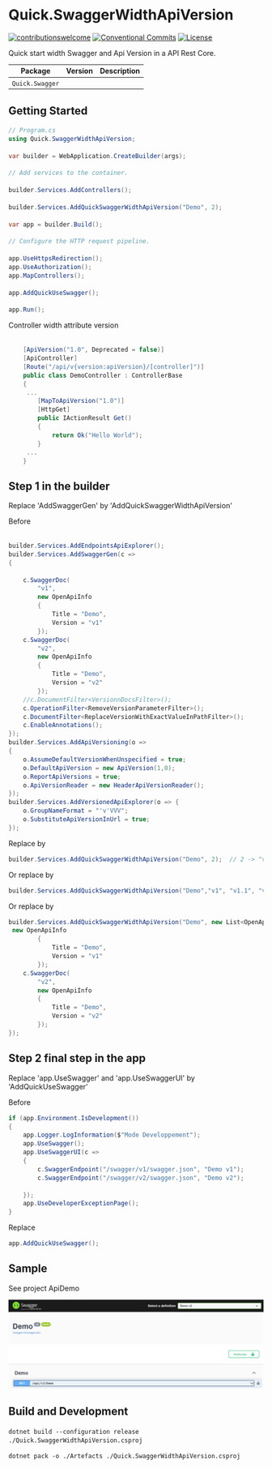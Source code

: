 # Quick.SwaggerWidthApiVersion

[![contributionswelcome](https://img.shields.io/badge/contributions-welcome-brightgreen.svg?style=flat)](https://github.com/PhilippeTOURNIE/Quick.Swagger)
[![Conventional Commits](https://img.shields.io/badge/Conventional%20Commits-1.0.0-yellow.svg)](https://conventionalcommits.org)
[![License](https://img.shields.io/badge/license-MIT-blue.svg)](https://github.com/PhilippeTOURNIE/Quick.Swagger/blob/main/LICENSE.md)

Quick start width Swagger  and Api Version in a API Rest Core.


Package                                | Version                                                                                                                                  | Description
---------------------------------------|------------------------------------------------------------------------------------------------------------------------------------------|--------------------------------------------------------------------------
`Quick.Swagger`         | 


## Getting Started

```csharp
// Program.cs
using Quick.SwaggerWidthApiVersion;

var builder = WebApplication.CreateBuilder(args);

// Add services to the container.

builder.Services.AddControllers();

builder.Services.AddQuickSwaggerWidthApiVersion("Demo", 2);

var app = builder.Build();

// Configure the HTTP request pipeline.

app.UseHttpsRedirection();
app.UseAuthorization();
app.MapControllers();

app.AddQuickUseSwagger();

app.Run();

```

Controller width attribute version 

```csharp

    [ApiVersion("1.0", Deprecated = false)]
    [ApiController]
    [Route("/api/v{version:apiVersion}/[controller]")]
    public class DemoController : ControllerBase
    {
     ...
	    [MapToApiVersion("1.0")]
        [HttpGet]
        public IActionResult Get()
        {
            return Ok("Hello World");
        }
	 ...
	}
```

## Step 1 in the builder 
Replace 'AddSwaggerGen' by 'AddQuickSwaggerWidthApiVersion'

Before 
```csharp

builder.Services.AddEndpointsApiExplorer();
builder.Services.AddSwaggerGen(c =>
{

    c.SwaggerDoc(
        "v1",
        new OpenApiInfo
        {
            Title = "Demo",
            Version = "v1"
        });
    c.SwaggerDoc(
        "v2",
        new OpenApiInfo
        {
            Title = "Demo",
            Version = "v2"
        });
    //c.DocumentFilter<VersionnDocsFilter>();
    c.OperationFilter<RemoveVersionParameterFilter>();
    c.DocumentFilter<ReplaceVersionWithExactValueInPathFilter>();
    c.EnableAnnotations();
});
builder.Services.AddApiVersioning(o => 
{
    o.AssumeDefaultVersionWhenUnspecified = true;
    o.DefaultApiVersion = new ApiVersion(1,0);
    o.ReportApiVersions = true;
    o.ApiVersionReader = new HeaderApiVersionReader();
});
builder.Services.AddVersionedApiExplorer(o => {
    o.GroupNameFormat = "'v'VVV";
    o.SubstituteApiVersionInUrl = true;
});
```

Replace by 

```csharp
builder.Services.AddQuickSwaggerWidthApiVersion("Demo", 2);  // 2 -> "v1","v2"
```
Or replace by 

```csharp
builder.Services.AddQuickSwaggerWidthApiVersion("Demo","v1", "v1.1", "v2");
```
Or replace by 

```csharp
builder.Services.AddQuickSwaggerWidthApiVersion("Demo", new List<OpenApiInfo>(){
 new OpenApiInfo
        {
            Title = "Demo",
            Version = "v1"
        });
    c.SwaggerDoc(
        "v2",
        new OpenApiInfo
        {
            Title = "Demo",
            Version = "v2"
        });
});
```



## Step 2 final step in the app 

Replace 'app.UseSwagger' and 'app.UseSwaggerUI' by 'AddQuickUseSwagger'

Before

```csharp
if (app.Environment.IsDevelopment())
{
    app.Logger.LogInformation($"Mode Developpement");
    app.UseSwagger();
    app.UseSwaggerUI(c =>
    {
        c.SwaggerEndpoint("/swagger/v1/swagger.json", "Demo v1");
        c.SwaggerEndpoint("/swagger/v2/swagger.json", "Demo v2");

    });
    app.UseDeveloperExceptionPage();
}
```

Replace

```csharp
app.AddQuickUseSwagger();
```


## Sample

See project ApiDemo

![alt text](sample.png)


## Build and Development

`dotnet build --configuration release ./Quick.SwaggerWidthApiVersion.csproj`

`dotnet pack -o ./Artefacts ./Quick.SwaggerWidthApiVersion.csproj`

